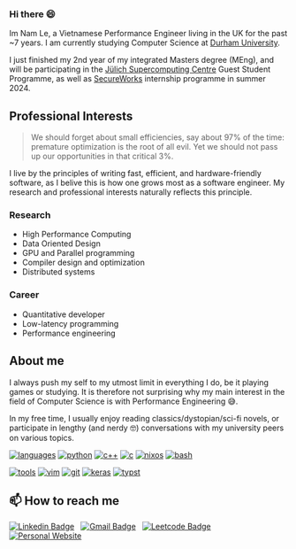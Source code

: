 ### Hi there 😄

Im Nam Le, a Vietnamese Performance Engineer living in the UK for the past ~7 years. I am currently studying Computer Science at [Durham University](https://durham.ac.uk/). 

I just finished my 2nd year of my integrated Masters degree (MEng), and will be participating in the [Jülich Supercomputing Centre](https://www.fz-juelich.de/en/ias/jsc) Guest Student Programme, as well as [SecureWorks](https://www.secureworks.com/) internship programme in summer 2024.

## Professional Interests

> We should forget about small efficiencies, say about 97% of the time: premature optimization is the root of all evil. Yet we should not pass up our opportunities in that critical 3%.

I live by the principles of writing fast, efficient, and hardware-friendly software, as I belive this is how one grows most as a software engineer. My research and professional interests naturally reflects this principle.

### Research

- High Performance Computing
- Data Oriented Design
- GPU and Parallel programming
- Compiler design and optimization
- Distributed systems

### Career

- Quantitative developer
- Low-latency programming
- Performance engineering

## About me

I always push my self to my utmost limit in everything I do, be it playing games or studying. It is therefore not surprising why my main interest in the field of Computer Science is with Performance Engineering 😅. 

In my free time, I usually enjoy reading classics/dystopian/sci-fi novels, or participate in lengthy (and nerdy 🤓) conversations with my university peers on various topics.

[![languages](https://img.shields.io/static/v1?label=&message=languages:&color=111&style=flat-square)]()
[![python](https://img.shields.io/static/v1?logo=python&label=&message=python&color=36465D&logoColor=AAA&style=flat-square)]()
[![c++](https://img.shields.io/static/v1?logo=c%2B%2B&label=&message=c%2B%2B&color=36465D&logoColor=AAA&style=flat-square)]()
[![c](https://img.shields.io/static/v1?logo=c&label=&message=c&color=36465D&logoColor=AAA&style=flat-square)]()
[![nixos](https://img.shields.io/static/v1?logo=nixos&label=&message=nix&color=36465D&logoColor=AAA&style=flat-square)]()
[![bash](https://img.shields.io/static/v1?logo=gnu-bash&label=&message=bash&color=36465D&logoColor=AAA&style=flat-square)]()

[![tools](https://img.shields.io/static/v1?label=&message=tools:&color=111&style=flat-square)]()
[![vim](https://img.shields.io/static/v1?logo=vim&label=&message=vim&color=36465D&logoColor=AAA&style=flat-square)]()
[![git](https://img.shields.io/static/v1?logo=git&label=&message=git&color=36465D&logoColor=AAA&style=flat-square)]()
[![keras](https://img.shields.io/static/v1?logo=keras&label=&message=keras&color=36465D&logoColor=AAA&style=flat-square)]()
[![typst](https://img.shields.io/static/v1?logo=typst&label=&message=typst&color=36465D&logoColor=AAA&style=flat-square)]()

## 📫 How to reach me

[![Linkedin Badge](https://img.shields.io/badge/-LinkedIn-blue?style=flat-square&logo=Linkedin&logoColor=white)](https://www.linkedin.com/in/namhle03/)
&nbsp;
[![Gmail Badge](https://img.shields.io/badge/-Gmail-d14836?style=flat-square&logo=Gmail&logoColor=white)](mailto:lehoangnamtep@gmail.com)
&nbsp;
[![Leetcode Badge](https://img.shields.io/badge/-Leetcode-fda015?style=flat-square&logo=leetcode&logoColor=white)](https://leetcode.com/u/NamLe0609/)
&nbsp;
[![Personal Website](https://img.shields.io/badge/website-000000?style=flat-square&logo=About.me&logoColor=white)](https://namle0609.github.io)
&nbsp;





